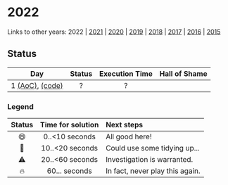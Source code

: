 # 2022

Links to other years: 
2022 | 
[2021](https://github.com/Wave39/AdventOfCode/blob/master/AdventOfCode/Puzzles/2021/README.md) |
[2020](https://github.com/Wave39/AdventOfCode/blob/master/AdventOfCode/Puzzles/2020/README.md) |
[2019](https://github.com/Wave39/AdventOfCode/blob/master/AdventOfCode/Puzzles/2019/README.md) |
[2018](https://github.com/Wave39/AdventOfCode/blob/master/AdventOfCode/Puzzles/2018/README.md) |
[2017](https://github.com/Wave39/AdventOfCode/blob/master/AdventOfCode/Puzzles/2017/README.md) |
[2016](https://github.com/Wave39/AdventOfCode/blob/master/AdventOfCode/Puzzles/2016/README.md) |
[2015](https://github.com/Wave39/AdventOfCode/blob/master/AdventOfCode/Puzzles/2015/README.md)

## Status

| Day | Status | Execution Time | Hall of Shame |
| :---: | :---: | :---: | :--- |
| 1 [(AoC)](https://adventofcode.com/2022/day/1), [(code)](https://github.com/Wave39/AdventOfCode/blob/master/AdventOfCode/Puzzles/2022/Puzzle_2022_01.swift) | ? | ? |

### Legend

| Status | Time for solution | Next steps |
| :---: | :---: | :--- |
| :smile: | 0..<10 seconds | All good here! |
| :eyes: | 10..<20 seconds | Could use some tidying up... |
| :warning: | 20..<60 seconds | Investigation is warranted. |
| :fire: | 60... seconds | In fact, never play this again. |
